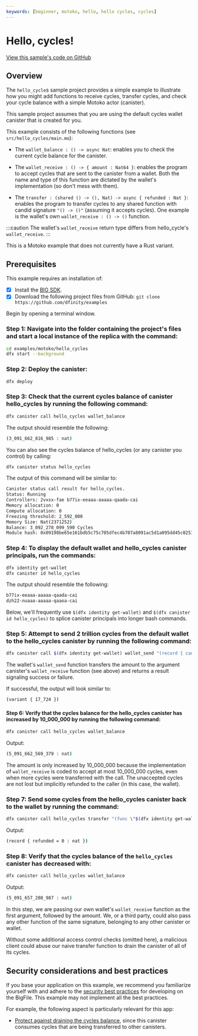 ```yaml
---
keywords: [beginner, motoko, hello, hello cycles, cycles]
---
```


# Hello, cycles!

[View this sample's code on GitHub](https://github.com/dfinity/examples/tree/master/motoko/hello_cycles)

## Overview

The `hello_cycle`s sample project provides a simple example to illustrate how you might add functions to receive cycles, transfer cycles, and check your cycle balance with a simple Motoko actor (canister).

This sample project assumes that you are using the default cycles wallet canister that is created for you.

This example consists of the following functions (see `src/hello_cycles/main.mo`):

- The `wallet_balance : () -> async Nat`: enables you to check the current cycle balance for the canister.

- The `wallet_receive : () -> { amount : Nat64 }`: enables the program to accept cycles that are sent to the canister from a wallet. Both the name and type of this function are dictated by the wallet's implementation (so don't mess with them).

- The `transfer : (shared () -> (), Nat) -> async { refunded : Nat }`: enables the program to transfer cycles to any shared function with candid signature `"() -> ()"` (assuming it accepts cycles). One example is the wallet's own `wallet_receive : () -> ()` function.

:::caution
The wallet's `wallet_receive` return type differs from hello_cycle's `wallet_receive`.
:::

This is a Motoko example that does not currently have a Rust variant. 

## Prerequisites
This example requires an installation of:

- [x] Install the [BIG SDK](https://thebigfile.com/docs/current/developer-docs/setup/install/index.mdx).
- [x] Download the following project files from GitHub: `git clone https://github.com/dfinity/examples`

Begin by opening a terminal window.

### Step 1: Navigate into the folder containing the project's files and start a local instance of the replica with the command:

```bash
cd examples/motoko/hello_cycles
dfx start --background
```

### Step 2: Deploy the canister:

```bash
dfx deploy
```

### Step 3: Check that the current cycles balance of canister hello_cycles by running the following command:

```bash
dfx canister call hello_cycles wallet_balance
```

The output should resemble the following:

```bash
(3_091_662_816_985 : nat)
```

You can also see the cycles balance of hello_cycles (or any canister you control) by calling:

```bash
dfx canister status hello_cycles
```

The output of this command will be similar to:

```bash
Canister status call result for hello_cycles.
Status: Running
Controllers: 2vxsx-fae b77ix-eeaaa-aaaaa-qaada-cai
Memory allocation: 0
Compute allocation: 0
Freezing threshold: 2_592_000
Memory Size: Nat(2371252)
Balance: 3_092_278_099_590 Cycles
Module hash: 0x09198be65e161bdb5c75c705dfec4b707a8091ac5d1a095dd45c025142a1fc43
```

### Step 4: To display the default wallet and hello_cycles canister principals, run the commands:

```bash
dfx identity get-wallet
dfx canister id hello_cycles
```

The output should resemble the following:

```bash
b77ix-eeaaa-aaaaa-qaada-cai
dzh22-nuaaa-aaaaa-qaaoa-cai
```

Below, we'll frequently use `$(dfx identity get-wallet)` and `$(dfx canister id hello_cycles)` to splice canister principals into longer bash commands.

### Step 5: Attempt to send 2 trillion cycles from the default wallet to the hello_cycles canister by running the following command:

```bash
dfx canister call $(dfx identity get-wallet) wallet_send "(record { canister = principal \"$(dfx canister id hello_cycles)\"; amount = (2000000000000:nat64); } )"
```

The wallet's `wallet_send` function transfers the amount to the argument canister's `wallet_receive` function (see above) and returns a result signaling success or failure.

If successful, the output will look similar to:

```bash
(variant { 17_724 })
```

#### Step 6: Verify that the cycles balance for the hello_cycles canister has increased by 10_000_000 by running the following command:

```bash
dfx canister call hello_cycles wallet_balance
```

Output:

```bash
(5_091_662_569_379 : nat)
```

The amount is only increased by 10_000_000 because the implementation of `wallet_receive` is coded to accept at most 10_000_000 cycles, even when more cycles were transferred with the call. The unaccepted cycles are not lost but implicitly refunded to the caller (in this case, the wallet).

### Step 7: Send some cycles from the hello_cycles canister back to the wallet by running the command:

```bash
dfx canister call hello_cycles transfer "(func \"$(dfx identity get-wallet)\".\"wallet_receive\", 5000000)"
```

Output: 

```bash
(record { refunded = 0 : nat })
```

### Step 8: Verify that the cycles balance of the `hello_cycles` canister has decreased with:

```bash
dfx canister call hello_cycles wallet_balance
```

Output:

```bash
(5_091_657_208_987 : nat)
```

In this step, we are passing our own wallet's `wallet_receive` function as the first argument, followed by the amount. We, or a third party, could also pass any other function of the same signature, belonging to any other canister or wallet.

Without some additional access control checks (omitted here), a malicious client could abuse our naive transfer function to drain the canister of all of its cycles.


## Security considerations and best practices

If you base your application on this example, we recommend you familiarize yourself with and adhere to the [security best practices](https://thebigfile.com/docs/current/references/security/) for developing on the BigFile. This example may not implement all the best practices.

For example, the following aspect is particularly relevant for this app:
* [Protect against draining the cycles balance](https://thebigfile.com/docs/current/references/security/rust-canister-development-security-best-practices#protect-against-draining-the-cycles-balance), since this canister consumes cycles that are being transferred to other canisters. 

